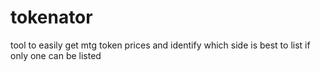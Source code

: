 # tokenator
tool to easily get mtg token prices and identify which side is best to list if only one can be listed
